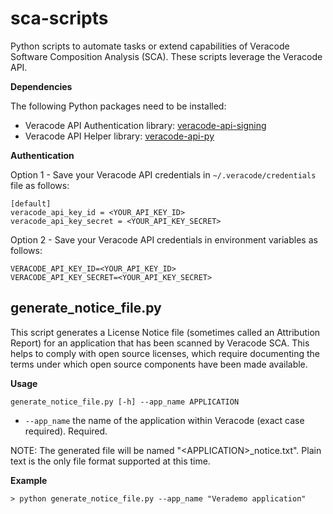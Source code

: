 # sca-scripts
Python scripts to automate tasks or extend capabilities of Veracode Software Composition Analysis (SCA). These scripts leverage the Veracode API.

**Dependencies**

The following Python packages need to be installed:

* Veracode API Authentication library: [veracode-api-signing](https://pypi.org/project/veracode-api-signing/)
* Veracode API Helper library:  [veracode-api-py](https://pypi.org/project/veracode-api-py/)

**Authentication**

Option 1 - Save your Veracode API credentials in `~/.veracode/credentials` file as follows:

    [default]
    veracode_api_key_id = <YOUR_API_KEY_ID>
    veracode_api_key_secret = <YOUR_API_KEY_SECRET>

Option 2 - Save your Veracode API credentials in environment variables as follows:

    VERACODE_API_KEY_ID=<YOUR_API_KEY_ID>
    VERACODE_API_KEY_SECRET=<YOUR_API_KEY_SECRET>    

## generate_notice_file.py ##
This script generates a License Notice file (sometimes called an Attribution Report) for an application that has been scanned by Veracode SCA. This helps to comply with open source licenses, which require documenting the terms under which open source components have been made available.

**Usage**

`generate_notice_file.py [-h] --app_name APPLICATION`

* `--app_name` the name of the application within Veracode (exact case required). Required.

NOTE: The generated file will be named "\<APPLICATION\>_notice.txt". Plain text is the only file format supported at this time. 

**Example**
```
> python generate_notice_file.py --app_name "Verademo application"

```
